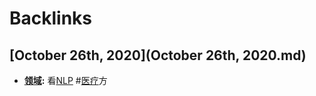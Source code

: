 
# Backlinks
## [October 26th, 2020](October 26th, 2020.md)
- **[领域](领域.md):** 看[NLP](NLP.md) #[医疗](医疗.md)方

